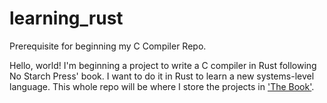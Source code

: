 # learning_rust
Prerequisite for beginning my C Compiler Repo.

Hello, world!
I'm beginning a project to write a C compiler in Rust following No Starch Press' book.  I want to do it in Rust to learn a new systems-level language.
This whole repo will be where I store the projects in ['The Book'](https://doc.rust-lang.org/book/).



